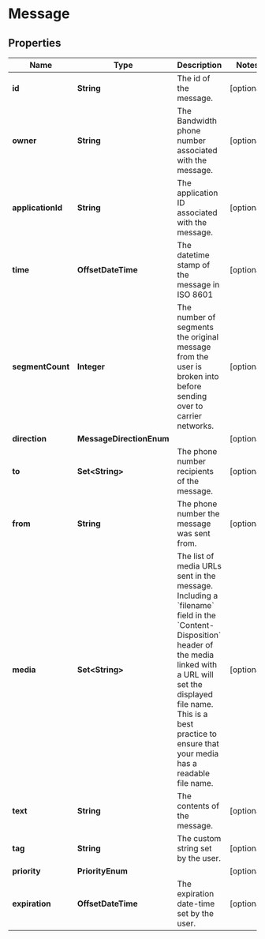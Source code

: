 

# Message


## Properties

| Name | Type | Description | Notes |
|------------ | ------------- | ------------- | -------------|
|**id** | **String** | The id of the message. |  [optional] |
|**owner** | **String** | The Bandwidth phone number associated with the message. |  [optional] |
|**applicationId** | **String** | The application ID associated with the message. |  [optional] |
|**time** | **OffsetDateTime** | The datetime stamp of the message in ISO 8601 |  [optional] |
|**segmentCount** | **Integer** | The number of segments the original message from the user is broken into before sending over to carrier networks. |  [optional] |
|**direction** | **MessageDirectionEnum** |  |  [optional] |
|**to** | **Set&lt;String&gt;** | The phone number recipients of the message. |  [optional] |
|**from** | **String** | The phone number the message was sent from. |  [optional] |
|**media** | **Set&lt;String&gt;** | The list of media URLs sent in the message. Including a &#x60;filename&#x60; field in the &#x60;Content-Disposition&#x60; header of the media linked with a URL will set the displayed file name. This is a best practice to ensure that your media has a readable file name. |  [optional] |
|**text** | **String** | The contents of the message. |  [optional] |
|**tag** | **String** | The custom string set by the user. |  [optional] |
|**priority** | **PriorityEnum** |  |  [optional] |
|**expiration** | **OffsetDateTime** | The expiration date-time set by the user. |  [optional] |



